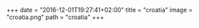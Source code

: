 +++
date = "2016-12-01T19:27:41+02:00"
title = "croatia"
image = "croatia.png"
path = "croatia"
+++
